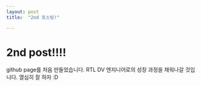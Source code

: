 ```yaml
---
layout: post
title:  "2nd 포스팅!"

---
```


# 2nd post!!!!

github page를 처음 만들었습니다.
RTL DV 엔지니어로의 성장 과정을 채워나갈 것입니다.
열심히 잘 하자 :D